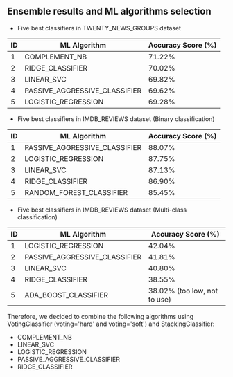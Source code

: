 ## Ensemble results and ML algorithms selection

* Five best classifiers in TWENTY_NEWS_GROUPS dataset

| ID  | ML Algorithm                    | Accuracy Score (%) |
| --- | --------------------------------| ------------------ |
|  1  |  COMPLEMENT_NB                  |  71.22%            |
|  2  |  RIDGE_CLASSIFIER               |  70.02%            |
|  3  |  LINEAR_SVC                     |  69.82%            |
|  4  |  PASSIVE_AGGRESSIVE_CLASSIFIER  |  69.62%            |
|  5  |  LOGISTIC_REGRESSION            |  69.28%            |

* Five best classifiers in IMDB_REVIEWS dataset (Binary classification)

| ID  | ML Algorithm                    | Accuracy Score (%) |
| --- | --------------------------------| ------------------ |
|  1  |  PASSIVE_AGGRESSIVE_CLASSIFIER  | 88.07%             |
|  2  |  LOGISTIC_REGRESSION            | 87.75%             |
|  3  |  LINEAR_SVC                     | 87.13%             |
|  4  |  RIDGE_CLASSIFIER               | 86.90%             |
|  5  |  RANDOM_FOREST_CLASSIFIER       | 85.45%             |

* Five best classifiers in IMDB_REVIEWS dataset (Multi-class classification)

| ID  | ML Algorithm                    | Accuracy Score (%)           |
| --- | --------------------------------| ---------------------------- |
|  1  |  LOGISTIC_REGRESSION            | 42.04%                       |
|  2  |  PASSIVE_AGGRESSIVE_CLASSIFIER  | 41.81%                       |
|  3  |  LINEAR_SVC                     | 40.80%                       |
|  4  |  RIDGE_CLASSIFIER               | 38.55%                       |
|  5  |  ADA_BOOST_CLASSIFIER           | 38.02% (too low, not to use) |


Therefore, we decided to combine the following algorithms using VotingClassifier (voting='hard' and voting='soft') and StackingClassifier: 

* COMPLEMENT_NB
* LINEAR_SVC
* LOGISTIC_REGRESSION
* PASSIVE_AGGRESSIVE_CLASSIFIER
* RIDGE_CLASSIFIER